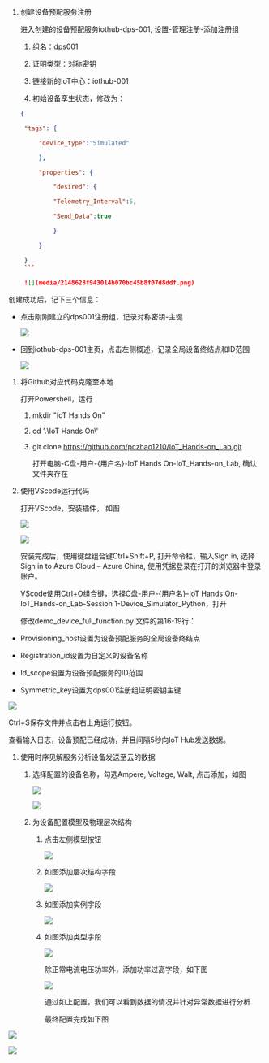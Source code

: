 1.  创建设备预配服务注册

    进入创建的设备预配服务iothub-dps-001, 设置-管理注册-添加注册组

    1.  组名：dps001

    2.  证明类型：对称密钥

    3.  链接新的IoT中心：iothub-001

    4.  初始设备孪生状态，修改为：

       ```json
       {

        "tags": {

            "device_type":"Simulated"

            },

            "properties": {

                "desired": {

                "Telemetry_Interval":5,

                "Send_Data":true

                }

            }

        }
        ```
        
        ![](media/2148623f943014b070bc45b8f07d8ddf.png)

创建成功后，记下三个信息：

-   点击刚刚建立的dps001注册组，记录对称密钥-主键

    ![](media/951b37e262282006facfd665680c867c.png)

-   回到iothub-dps-001主页，点击左侧概述，记录全局设备终结点和ID范围

    ![](media/5f117c6276624a8532aa0c6947bd50a1.png)

1.  将Github对应代码克隆至本地

    打开Powershell，运行

    1.  mkdir "IoT Hands On"

    2.  cd '.\\IoT Hands On\\'

    3.  git clone <https://github.com/pczhao1210/IoT_Hands-on_Lab.git>

        打开电脑-C盘-用户-{用户名}-IoT Hands On-IoT_Hands-on_Lab, 确认文件夹存在

2.  使用VScode运行代码

    打开VScode，安装插件， 如图

    ![](media/34ef42cda1037388a8ea8c9ca91af3e9.png)

    ![](media/029cde4666248575c022f40d0a596385.png)

    安装完成后，使用键盘组合键Ctrl+Shift+P, 打开命令栏，输入Sign in, 选择Sign in
    to Azure Cloud – Azure China, 使用凭据登录在打开的浏览器中登录账户。

    VScode使用Ctrl+O组合键，选择C盘-用户-{用户名}-IoT Hands
    On-IoT_Hands-on_Lab-Session 1-Device_Simulator_Python，打开

    修改demo_device_full_function.py 文件的第16-19行：

-   Provisioning_host设置为设备预配服务的全局设备终结点

-   Registration_id设置为自定义的设备名称

-   Id_scope设置为设备预配服务的ID范围

-   Symmetric_key设置为dps001注册组证明密钥主键

![](media/723cbe01db5d80593bc410029cd870db.png)

Ctrl+S保存文件并点击右上角运行按钮。

查看输入日志，设备预配已经成功，并且间隔5秒向IoT Hub发送数据。

1.  使用时序见解服务分析设备发送至云的数据

    1.  选择配置的设备名称，勾选Ampere, Voltage, Walt, 点击添加，如图

        ![](media/074da480f0e5775dee3eae3662735852.png)

        ![](media/85fe91064c4505966044758585c216a0.png)

    2.  为设备配置模型及物理层次结构

        1.  点击左侧模型按钮

            ![](media/99ee106f73bfd9c1f3f0098aa241eff3.png)

        2.  如图添加层次结构字段

            ![](media/25b1df61f79cc5e3f8dfc19df5e7dab8.png)

        3.  如图添加实例字段

            ![](media/fff4a503c5c5fd1829da9260c2c8b1ad.png)

        4.  如图添加类型字段

            ![](media/151556ef6c09ba9ca614f6f2b05f25b1.png)

            除正常电流电压功率外，添加功率过高字段，如下图

            ![](media/f229d4c2b1070194babd5d66cb8dfc4e.png)

            通过如上配置，我们可以看到数据的情况并针对异常数据进行分析

            最终配置完成如下图

![](media/8952e14fc746d8853d92ef9193ae9000.png)

![](media/34d7fdf9d088edb802a1f7fe8e75671e.png)
